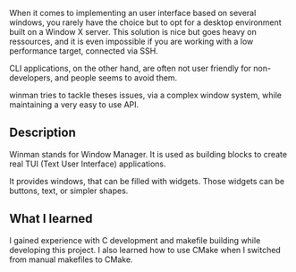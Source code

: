 When it comes to implementing an user interface based on several windows, you rarely have the choice but to opt for a desktop environment built on a Window X server. This solution is nice but goes heavy on ressources, and it is even impossible if you are working with a low performance target, connected via SSH.

CLI applications, on the other hand, are often not user friendly for non-developers, and people seems to avoid them. 

winman tries to tackle theses issues, via a complex window system, while maintaining a very easy to use API.

## Description

Winman stands for Window Manager. It is used as building blocks to create real TUI (Text User Interface) applications.

It provides windows, that can be filled with widgets.
Those widgets can be buttons, text, or simpler shapes.

## What I learned

I gained experience with C development and makefile building while developing this project. I also learned how to use CMake when I switched from manual makefiles to CMake.
